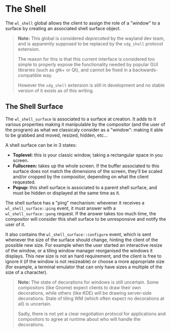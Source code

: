 # The Shell

The `wl_shell` global allows the client to assign the role of a "window" to a surface by creating
an associated shell surface object.

> **Note:** This global is considered *deprecated* by the wayland dev team, and is apparently
> supposed to be replaced by the `xdg_shell` protocol extension.
>
> The reason for this is that this current interface is considered too simple to properly expose the
> functionality needed by popular GUI libraries (such as gtk+ or Qt), and cannot be fixed in a
> backwards-compatible way.
>
> However the `xdg_shell` extension is still in development and no stable version of it exists as of
> this writing.

## The Shell Surface

The `wl_shell_surface` is associated to a surface at creation. It adds to it various properties
making it manipulable by the compositor (and the user of the program) as what we classicaly consider
as a "window": making it able to be grabbed and moved, resized, hidden, etc...

A shell surface can be in 3 states:

- **Toplevel:** this is your classic window, taking a rectangular space in you screen.
- **Fullscreen:** takes up the whole screen. If the buffer associated to this surface does not match
  the dimensions of the screen, they'll be scaled and/or cropped by the compositor, depending on
  what the client requested.
- **Popup:** this shell surface is associated to a parent shell surface, and must be hidden or
  displayed at the same time as it.

The shell surface has a "ping" mechanism: whevener it receives a `wl_shell_surface::ping` event,
it must answer with a `wl_shell_surface::pong` request. If the answer takes too much time, the
compositor will consider this shell surface to be unresponsive and notify the user of it.

It also contains the `wl_shell_surface::configure` event, which is sent whenever the size of the
surface should change, hinting the client of the possible new size. For example when the user
started an interactive resize of the window, or a tiling window manager reorganised the windows it
displays. This new size is not an hard requirement, and the client is free to ignore it (if the
window is not resizeable) or choose a more appropriate size (for example, a terminal emulator that
can only have sizes a multiple of the size of a character).

> **Note:** The state of decorations for windows is still uncertain. Some compositors (like Gnome)
> expect clients to draw their own decorations, while others (like KDE) will be drawing server-side
> decorations. State of tiling WM (which often expect no decorations at all) is uncertain.
>
> Sadly, there is not yet a clear negotiation protocol for applications and compositors to agree
> at runtime about who will handle the decorations.
